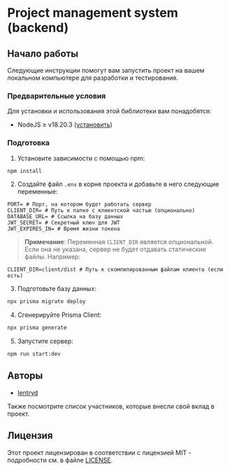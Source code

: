 # Project management system (backend)

## Начало работы

Следующие инструкции помогут вам запустить проект на вашем локальном компьютере для разработки и тестирования.

### Предварительные условия

Для установки и использования этой библиотеки вам понадобятся:

- NodeJS ≥ v18.20.3 ([установить](https://nodejs.org/ru/download/))

### Подготовка

1. Установите зависимости с помощью npm:

```bash
npm install
```

2. Создайте файл `.env` в корне проекта и добавьте в него следующие переменные:

```env
PORT= # Порт, на котором будет работать сервер
CLIENT_DIR= # Путь к папке с клиентской частью (опционально)
DATABASE_URL= # Ссылка на базу данных
JWT_SECRET= # Секретный ключ для JWT
JWT_EXPIRES_IN= # Время жизни токена
```

> **Примечание**: Переменная `CLIENT_DIR` является опциональной. Если она не указана, сервер не будет отдавать статические файлы. Например:

```env
CLIENT_DIR=client/dist # Путь к скомпилированным файлам клиента (если есть)
```

3. Подготовьте базу данных:

```bash
npx prisma migrate deploy
```

4. Сгенерируйте Prisma Client:

```bash
npx prisma generate
```

5. Запустите сервер:

```bash
npm run start:dev
```

## Авторы

- [lentryd](https://github.com/lentryd)

Также посмотрите список участников, которые внесли свой вклад в проект.

## Лицензия

Этот проект лицензирован в соответствии с лицензией MIT - подробности см. в файле [LICENSE](LICENSE).
